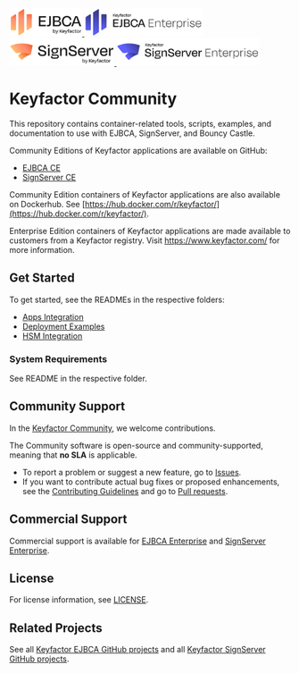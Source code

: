 <!--EJBCA Community logo -->
<a href="https://ejbca.org">
    <img src="community-ejbca.png?raw=true)" alt="EJBCA logo" title="EJBCA" height="50" />
</a>
<!--EJBCA Enterprise logo -->
<a href="https://www.keyfactor.com/products/ejbca-enterprise/">
    <img src="keyfactor-ejbca-enterprise.png?raw=true)" alt="EJBCA logo" title="EJBCA" height="50" />
</a>

<!-- SignServer Community logo -->
<a href="https://signserver.org">
    <img src="community-signserver.png?raw=true)" alt="SignServer logo" title="SignServer" height="50" />
</a>

<!-- SignServer Enterprise logo -->
<a href="https://www.keyfactor.com/products/signserver-enterprise/">
    <img src="keyfactor-signserver-enterprise.png?raw=true)" alt="SignServer logo" title="SignServer" height="50" />
</a>

# Keyfactor Community 
This repository contains container-related tools, scripts, examples, and documentation to use with EJBCA, SignServer, and Bouncy Castle. 

Community Editions of Keyfactor applications are available on GitHub: 
* [EJBCA CE](https://github.com/Keyfactor/ejbca-ce)
* [SignServer CE](https://github.com/Keyfactor/signserver-ce)

Community Edition containers of Keyfactor applications are also available on Dockerhub. See [https://hub.docker.com/r/keyfactor/](https://hub.docker.com/r/keyfactor/).

Enterprise Edition containers of Keyfactor applications are made available to customers from a Keyfactor registry. Visit https://www.keyfactor.com/ for more information.

## Get Started
<!--- Insert instructions on how to install and configure. If short enough, include directly in this section. --->

To get started, see the READMEs in the respective folders: 
* [Apps Integration](../apps-integration)
* [Deployment Examples](../deployment-examples)
* [HSM Integration](../hsm-integration)

### System Requirements
See README in the respective folder.

## Community Support
In the [Keyfactor Community](https://www.keyfactor.com/community/), we welcome contributions. 

The Community software is open-source and community-supported, meaning that **no SLA** is applicable.

* To report a problem or suggest a new feature, go to [Issues](../../issues).
* If you want to contribute actual bug fixes or proposed enhancements, see the [Contributing Guidelines](CONTRIBUTING.md) and go to [Pull requests](../../pulls).

## Commercial Support

Commercial support is available for [EJBCA Enterprise](https://www.keyfactor.com/products/ejbca-enterprise/) and [SignServer Enterprise](https://www.keyfactor.com/products/signserver-enterprise/).

## License
For license information, see [LICENSE](LICENSE). 

## Related Projects
See all [Keyfactor EJBCA GitHub projects](https://github.com/orgs/Keyfactor/repositories?q=ejbca) and all [Keyfactor SignServer GitHub projects](https://github.com/orgs/Keyfactor/repositories?q=signserver). 

